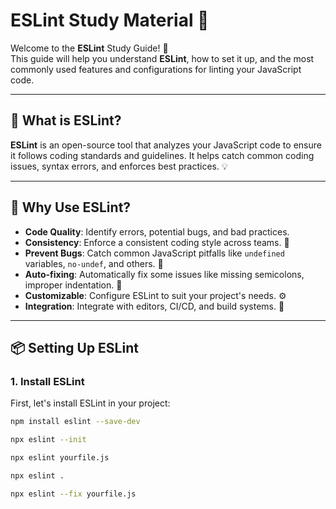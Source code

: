 # ESLint Study Material 📝

Welcome to the **ESLint** Study Guide! 🎉  
This guide will help you understand **ESLint**, how to set it up, and the most commonly used features and configurations for linting your JavaScript code.

---

## 🧐 What is ESLint?

**ESLint** is an open-source tool that analyzes your JavaScript code to ensure it follows coding standards and guidelines. It helps catch common coding issues, syntax errors, and enforces best practices. 💡

---

## 🔧 Why Use ESLint?

- **Code Quality**: Identify errors, potential bugs, and bad practices.
- **Consistency**: Enforce a consistent coding style across teams. 🤝
- **Prevent Bugs**: Catch common JavaScript pitfalls like `undefined` variables, `no-undef`, and others. 🐞
- **Auto-fixing**: Automatically fix some issues like missing semicolons, improper indentation. 🔨
- **Customizable**: Configure ESLint to suit your project's needs. ⚙️
- **Integration**: Integrate with editors, CI/CD, and build systems. 🚀

---

## 📦 Setting Up ESLint

### 1. **Install ESLint**

First, let's install ESLint in your project:

```bash
npm install eslint --save-dev

npx eslint --init

npx eslint yourfile.js

npx eslint .

npx eslint --fix yourfile.js

```
